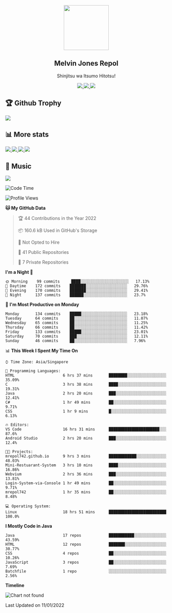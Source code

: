 <p align="center">
<a href="https://mrepol742.github.io">
  <img width="140" src="https://mrepol742.github.io/images/mrepol742.png" /> 
  </a> 
  <h2 align="center">Melvin Jones Repol</h2>
  <p align="center">Shinjitsu wa Itsumo Hitotsu!</p>
</p>

<p align="center">
  <a href="https://mrepol742.github.io">
    <img src="https://enibdhv97zm33sz.m.pipedream.net"/> 
  </a>
<a href="https://mrepol742.github.io">
    <img src="https://visitor-badge.glitch.me/badge?page_id=mrepol742"/> 
  </a>  
 <a href="https://mrepol742.github.io">
    <img src="https://wakatime.com/badge/user/8ad4afa2-1a56-40d1-a949-4663473915b6.svg"/> 
  </a>
</p>

<p>
<h2>🏆 Github Trophy </h2>
<a href="https://mrepol742.github.io">
<img src="https://github-profile-trophy.vercel.app/?username=mrepol742">
</a>
</p>

<p>
<h2>📊 More stats</h2>
<a href="https://mrepol742.github.io">
<img src="https://github-readme-stats.vercel.app/api?username=mrepol742&show_icons=true&include_all_commits=true&&count_private=true">
</a>
<a href="https://mrepol742.github.io">
<img src="https://github-readme-stats.vercel.app/api/top-langs/?username=mrepol742&layout=compact&include_all_commits=true&&count_private=true&langs_count=20">
</a>
<a href="https://mrepol742.github.io">
<img src="https://github-readme-stats.vercel.app/api/wakatime?username=mrepol742&layout=compact">
</a>
<a href="https://mrepol742.github.io">
<img src="https://github-readme-streak-stats.herokuapp.com/?user=mrepol742">
</a>
</p>


<p>
<h2>🎵 Music </h2>
<a href="https://mrepol742.github.io">
<img src="https://spotify-recently-played-readme.vercel.app/api?user=7xx9e7hwq1qyown0m4ut78pcz">
</a>
</p>

<!--START_SECTION:waka-->
![Code Time](http://img.shields.io/badge/Code%20Time-251%20hrs%208%20mins-blue)

![Profile Views](http://img.shields.io/badge/Profile%20Views-63-blue)

**🐱 My GitHub Data** 

> 🏆 44 Contributions in the Year 2022
 > 
> 📦 160.6 kB Used in GitHub's Storage 
 > 
> 🚫 Not Opted to Hire
 > 
> 📜 41 Public Repositories 
 > 
> 🔑 7 Private Repositories  
 > 
**I'm a Night 🦉** 

```text
🌞 Morning    99 commits     ████░░░░░░░░░░░░░░░░░░░░░   17.13% 
🌆 Daytime    172 commits    ███████░░░░░░░░░░░░░░░░░░   29.76% 
🌃 Evening    170 commits    ███████░░░░░░░░░░░░░░░░░░   29.41% 
🌙 Night      137 commits    ██████░░░░░░░░░░░░░░░░░░░   23.7%

```
📅 **I'm Most Productive on Monday** 

```text
Monday       134 commits    █████░░░░░░░░░░░░░░░░░░░░   23.18% 
Tuesday      64 commits     ██░░░░░░░░░░░░░░░░░░░░░░░   11.07% 
Wednesday    65 commits     ██░░░░░░░░░░░░░░░░░░░░░░░   11.25% 
Thursday     66 commits     ██░░░░░░░░░░░░░░░░░░░░░░░   11.42% 
Friday       133 commits    █████░░░░░░░░░░░░░░░░░░░░   23.01% 
Saturday     70 commits     ███░░░░░░░░░░░░░░░░░░░░░░   12.11% 
Sunday       46 commits     ██░░░░░░░░░░░░░░░░░░░░░░░   7.96%

```


📊 **This Week I Spent My Time On** 

```text
⌚︎ Time Zone: Asia/Singapore

💬 Programming Languages: 
HTML                     6 hrs 37 mins       ████████░░░░░░░░░░░░░░░░░   35.09% 
C                        3 hrs 38 mins       ████░░░░░░░░░░░░░░░░░░░░░   19.31% 
Java                     2 hrs 20 mins       ███░░░░░░░░░░░░░░░░░░░░░░   12.41% 
C#                       1 hr 49 mins        ██░░░░░░░░░░░░░░░░░░░░░░░   9.71% 
CSS                      1 hr 9 mins         █░░░░░░░░░░░░░░░░░░░░░░░░   6.13%

🔥 Editors: 
VS Code                  16 hrs 31 mins      ██████████████████████░░░   87.6% 
Android Studio           2 hrs 20 mins       ███░░░░░░░░░░░░░░░░░░░░░░   12.4%

🐱‍💻 Projects: 
mrepol742.github.io      9 hrs 3 mins        ████████████░░░░░░░░░░░░░   48.03% 
Mini-Restuarant-System   3 hrs 10 mins       ████░░░░░░░░░░░░░░░░░░░░░   16.86% 
Webvium                  2 hrs 36 mins       ███░░░░░░░░░░░░░░░░░░░░░░   13.81% 
Login-System-via-Console 1 hr 49 mins        ██░░░░░░░░░░░░░░░░░░░░░░░   9.71% 
mrepol742                1 hr 35 mins        ██░░░░░░░░░░░░░░░░░░░░░░░   8.48%

💻 Operating System: 
Linux                    18 hrs 51 mins      █████████████████████████   100.0%

```

**I Mostly Code in Java** 

```text
Java                     17 repos            ███████████░░░░░░░░░░░░░░   43.59% 
HTML                     12 repos            ███████░░░░░░░░░░░░░░░░░░   30.77% 
CSS                      4 repos             ██░░░░░░░░░░░░░░░░░░░░░░░   10.26% 
JavaScript               3 repos             ██░░░░░░░░░░░░░░░░░░░░░░░   7.69% 
Batchfile                1 repo              ░░░░░░░░░░░░░░░░░░░░░░░░░   2.56%

```


**Timeline**

![Chart not found](https://raw.githubusercontent.com/mrepol742/mrepol742/master/charts/bar_graph.png) 


 Last Updated on 11/01/2022
<!--END_SECTION:waka-->